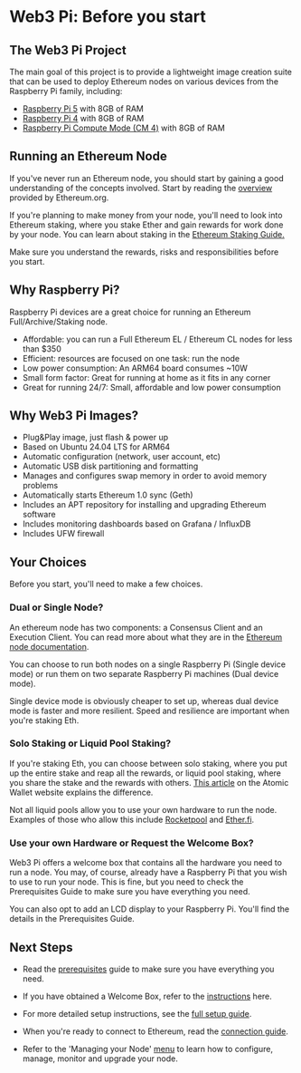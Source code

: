 # Web3 Pi: Before you start

## The Web3 Pi Project

The main goal of this project is to provide a lightweight image creation suite that can be used to deploy Ethereum nodes on various devices from the Raspberry Pi family, including:

- [Raspberry Pi 5](https://www.raspberrypi.com/products/raspberry-pi-5/) with 8GB of RAM
- [Raspberry Pi 4](https://www.raspberrypi.com/products/raspberry-pi-4-model-b/) with 8GB of RAM
- [Raspberry Pi Compute Mode (CM 4)](https://www.raspberrypi.com/products/compute-module-4) with 8GB of RAM

## Running an Ethereum Node

If you've never run an Ethereum node, you should start by gaining a good understanding of the concepts involved. Start by reading the [overview](https://ethereum.org/en/run-a-node/) provided by Ethereum.org.

If you're planning to make money from your node, you'll need to look into Ethereum staking, where you stake Ether and gain rewards for work done by your node. You can learn about staking in the [Ethereum Staking Guide.](https://ethereum.org/en/staking/)

Make sure you understand the rewards, risks and responsibilities before you start.

## Why Raspberry Pi?

Raspberry Pi devices are a great choice for running an Ethereum Full/Archive/Staking node.

- Affordable: you can run a Full Ethereum EL / Ethereum CL nodes for less than $350
- Efficient: resources are focused on one task: run the node
- Low power consumption: An ARM64 board consumes ~10W
- Small form factor: Great for running at home as it fits in any corner
- Great for running 24/7: Small, affordable and low power consumption

## Why Web3 Pi Images?

- Plug&Play image, just flash & power up
- Based on Ubuntu 24.04 LTS for ARM64
- Automatic configuration (network, user account, etc)
- Automatic USB disk partitioning and formatting
- Manages and configures swap memory in order to avoid memory problems
- Automatically starts Ethereum 1.0 sync (Geth)
- Includes an APT repository for installing and upgrading Ethereum software
- Includes monitoring dashboards based on Grafana / InfluxDB
- Includes UFW firewall

## Your Choices

Before you start, you'll need to make a few choices.

### Dual or Single Node?

An ethereum node has two components: a Consensus Client and an Execution Client. You can read more about what they are in the [Ethereum node documentation](https://ethereum.org/en/developers/docs/nodes-and-clients/).

You can choose to run both nodes on a single Raspberry Pi (Single device mode) or run them on two separate Raspberry Pi machines (Dual device mode).

Single device mode is obviously cheaper to set up, whereas dual device mode is faster and more resilient. Speed and resilience are important when you're staking Eth.

### Solo Staking or Liquid Pool Staking?

If you're staking Eth, you can choose between solo staking, where you put up the entire stake and reap all the rewards, or liquid pool staking, where you share the stake and the rewards with others. [This article](https://atomicwallet.io/academy/articles/should-i-stake-my-ethereum) on the Atomic Wallet website explains the difference.

Not all liquid pools allow you to use your own hardware to run the node. Examples of those who allow this include [Rocketpool](https://rocketpool.net) and [Ether.fi](https://www.ether.fi).

### Use your own Hardware or Request the Welcome Box?

Web3 Pi offers a welcome box that contains all the hardware you need to run a node. You may, of course, already have a Raspberry Pi that you wish to use to run your node. This is fine, but you need to check the Prerequisites Guide to make sure you have everything you need.

You can also opt to add an LCD display to your Raspberry Pi. You'll find the details in the Prerequisites Guide.

## Next Steps

- Read the [prerequisites](prerequisites.md) guide to make sure you have everything you need.

- If you have obtained a Welcome Box, refer to the [instructions](welcome-box.md) here.

- For more detailed setup instructions, see the [full setup guide](full-setup/menu.md).

- When you're ready to connect to Ethereum, read the [connection guide](connect-ethereum.md).

- Refer to the 'Managing your Node' [menu](managing/menu.md) to learn how to configure, manage, monitor and upgrade your node.
